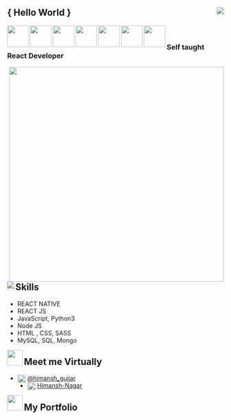 ## { Hello World }<img align="right" src="https://img.icons8.com/bubbles/50/000000/india.png"/>

<img align="left" width="50px" src="https://img.icons8.com/dusk/64/000000/h.png"/>
<img align="left" width="50px" src="https://img.icons8.com/dusk/64/000000/i.png"/>
<img align="left" width="50px" src="https://img.icons8.com/dusk/64/000000/m.png"/>
<img align="left" width="50px" src="https://img.icons8.com/dusk/64/000000/a.png"/>
<img align="left" width="50px" src="https://img.icons8.com/dusk/64/000000/n.png"/>
<img align="left" width="50px" src="https://img.icons8.com/dusk/64/000000/s.png"/>
<img align="left" width="50px" src="https://img.icons8.com/dusk/64/000000/h.png"/>

<br/>

### Self taught React Developer

<img width="500px"  align="right" src="./assets/me.png"/>

<br/>

<img align="left" src="https://img.icons8.com/nolan/40/enlightened.png" />

## Skills

- REACT NATIVE
- REACT JS
- JavaScript, Python3
- Node JS
- HTML , CSS, SASS
- MySQL, SQL, Mongo


<img align="left" width="36px"  src="https://img.icons8.com/color/48/000000/share-2.png"/>

## Meet me Virtually

- <img  align="left" width="20px" src="https://img.icons8.com/color/48/000000/instagram.png"/>[@himansh_gujjar](https://instagram.com/himansh_gujjar)
- <img align="left" width="20px" src="https://img.icons8.com/color/48/000000/linkedin.png"/>[Himansh-Nagar](https://www.linkedin.com/in/himansh-nagar/)


<img align="left" width="36px" src="https://img.icons8.com/color//000000/user-male-circle--v1.png"/>

## My Portfolio

<!-- - [Portfolio_0](http://dreamdesigner.glitch.me/) -->
